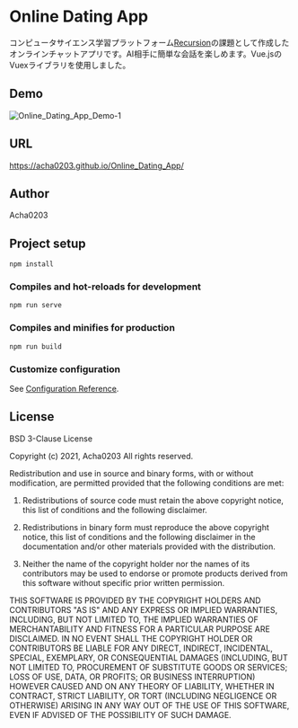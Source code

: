 # Online Dating App

コンピュータサイエンス学習プラットフォーム[Recursion](https://recursionist.io)の課題として作成したオンラインチャットアプリです。AI相手に簡単な会話を楽しめます。Vue.jsのVuexライブラリを使用しました。

## Demo

![Online_Dating_App_Demo-1](https://user-images.githubusercontent.com/74553433/150710786-47a577a2-a62f-4df6-af54-283dae572019.gif)


## URL

https://acha0203.github.io/Online_Dating_App/

## Author

Acha0203

## Project setup
```
npm install
```

### Compiles and hot-reloads for development
```
npm run serve
```

### Compiles and minifies for production
```
npm run build
```

### Customize configuration
See [Configuration Reference](https://cli.vuejs.org/config/).

## License

BSD 3-Clause License

Copyright (c) 2021, Acha0203
All rights reserved.

Redistribution and use in source and binary forms, with or without modification, are permitted provided that the following conditions are met:

1. Redistributions of source code must retain the above copyright notice, this list of conditions and the following disclaimer.

2. Redistributions in binary form must reproduce the above copyright notice, this list of conditions and the following disclaimer in the documentation and/or other materials provided with the distribution.

3. Neither the name of the copyright holder nor the names of its contributors may be used to endorse or promote products derived from this software without specific prior written permission.

THIS SOFTWARE IS PROVIDED BY THE COPYRIGHT HOLDERS AND CONTRIBUTORS "AS IS" AND ANY EXPRESS OR IMPLIED WARRANTIES, INCLUDING, BUT NOT LIMITED TO, THE IMPLIED WARRANTIES OF MERCHANTABILITY AND FITNESS FOR A PARTICULAR PURPOSE ARE DISCLAIMED. IN NO EVENT SHALL THE COPYRIGHT HOLDER OR CONTRIBUTORS BE LIABLE FOR ANY DIRECT, INDIRECT, INCIDENTAL, SPECIAL, EXEMPLARY, OR CONSEQUENTIAL DAMAGES (INCLUDING, BUT NOT LIMITED TO, PROCUREMENT OF SUBSTITUTE GOODS OR SERVICES; LOSS OF USE, DATA, OR PROFITS; OR BUSINESS INTERRUPTION) HOWEVER CAUSED AND ON ANY THEORY OF LIABILITY, WHETHER IN CONTRACT, STRICT LIABILITY, OR TORT (INCLUDING NEGLIGENCE OR OTHERWISE) ARISING IN ANY WAY OUT OF THE USE OF THIS SOFTWARE, EVEN IF ADVISED OF THE POSSIBILITY OF SUCH DAMAGE.

